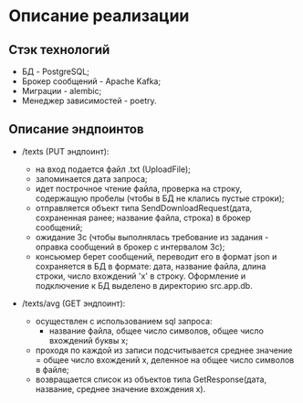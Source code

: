 # Описание реализации

## Стэк технологий
  - БД - PostgreSQL;
  - Брокер сообщений - Apache Kafka;
  - Миграции - alembic;
  - Менеджер зависимостей - poetry.

## Описание эндпоинтов
  - /texts (PUT эндпоинт):
    - на вход подается файл .txt (UploadFile);
    - запоминается дата запроса;
    - идет построчное чтение файла, проверка на строку, содержащую пробелы (чтобы в БД не клались пустые строки);
    - отправляется объект типа SendDownloadRequest(дата, сохраненная ранее; название файла, строка) в брокер сообщений;
    - ожидание 3с (чтобы выполнялась требование из задания - оправка сообщений в брокер с интервалом 3с);
    - консьюмер берет сообщений, переводит его в формат json и сохраняется в БД в формате: дата, название файла, длина строки, число вхождений 'х' в строку. Оформление и подключение к БД выделено в директорию src.app.db.

  - /texts/avg (GET эндпоинт):
    - осуществлен с использованием sql запроса:
      - название файла, общее число символов, общее число вхождений буквы х;
    - проходя по каждой из записи подсчитывается среднее значение = общее число вхождений х, деленное на общее число символов в файле;
    - возвращается список из объектов типа GetResponse(дата, название, среднее значение вхождения х).